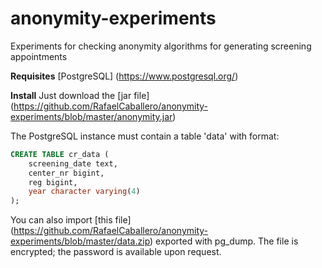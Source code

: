 # anonymity-experiments
Experiments for checking anonymity algorithms for generating screening appointments

**Requisites**
[PostgreSQL] (https://www.postgresql.org/) 

**Install**
Just download the [jar file] (https://github.com/RafaelCaballero/anonymity-experiments/blob/master/anonymity.jar) 

The PostgreSQL instance must contain a table 'data' with format:

```SQL
CREATE TABLE cr_data (
    screening_date text,
    center_nr bigint,
    reg bigint,
    year character varying(4)
);
```
You can also import [this file] (https://github.com/RafaelCaballero/anonymity-experiments/blob/master/data.zip) exported
with pg_dump. The file is encrypted; the password is available upon request.

